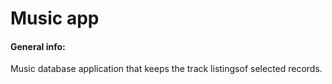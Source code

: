 # Music app
#### General info:
Music database application that keeps the track listingsof selected records. 